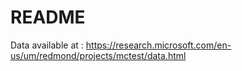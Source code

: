 # README #

Data available at : https://research.microsoft.com/en-us/um/redmond/projects/mctest/data.html